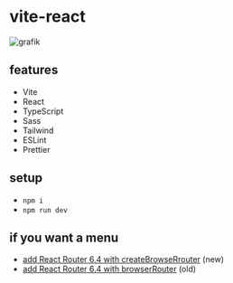 # vite-react

![grafik](https://github.com/edwardtanguay/vite-react-base/assets/446574/1750b047-c9fa-491c-b94d-e8ef3b81dd73)

## features

- Vite
- React
- TypeScript
- Sass
- Tailwind
- ESLint
- Prettier

## setup

- `npm i`
- `npm run dev`

## if you want a menu

- [add React Router 6.4 with createBrowseRrouter](https://github.com/edwardtanguay/vite-react-menu-createbrowserrouter) (new)
- [add React Router 6.4 with browserRouter](https://github.com/edwardtanguay/vite-react-menu-createbrowserrouter) (old)
